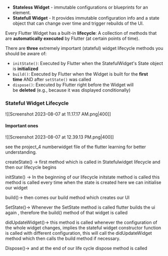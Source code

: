 

- **Stateless Widget** - immutable configurations or blueprints for an element.
- **Statefull Widget**  - It provides immutable configuration info and a state object that can change over time and trigger rebuilds of the UI.

Every Flutter Widget has a built-in **lifecycle**: A collection of methods that are **automatically executed** by Flutter (at certain points of time).

There are **three** extremely important (stateful) widget lifecycle methods you should be aware of:

- `initState()`: Executed by Flutter when the StatefulWidget's State object is **initialized**    
- `build()`: Executed by Flutter when the Widget is built for the **first time** AND after `setState()` was called
- `dispose()`: Executed by Flutter right before the Widget will be **deleted** (e.g., because it was displayed conditionally)


### Stateful Widget Lifecycle
 
![[Screenshot 2023-08-07 at 11.17.17 AM.png|400]]

#### Important ones 

![[Screenshot 2023-08-07 at 12.39.13 PM.png|400]]

see the project_4 numberwidget file of the flutter learning  for better understanding.

createState() -> 
first method which is called in Statefulwidget lifecycle and then our lifecycle begins

initState() ->
In the beginning of our lifecycle initstate method is called this method is called every time when the state is created here we can initialise our widget

build()->
then comes our build method which creates our UI

SetState()->
Whenever the SetState method is called flutter builds the ui again , therefore the build() method of that widget is called

didUpdateWidget()->
this method is called whenever the configuration of the whole widget changes, implies the stateful widget constructor function is called with different configuration, this will call the didUpdateWidget method  which then calls the build method if necessary.

Dispose()->
and at the end of our life cycle dispose method is called

